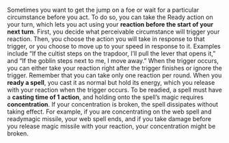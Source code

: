 Sometimes you want to get the jump on a foe or wait for a particular circumstance before you act. To do so, you can take the Ready action on your turn, which lets you act using your **reaction before the start of your next turn**. First, you decide what perceivable circumstance will trigger your reaction. Then, you choose the action you will take in response to that trigger, or you choose to move up to your speed in response to it. Examples include “If the cultist steps on the trapdoor, I’ll pull the lever that opens it,” and “If the goblin steps next to me, I move away.” When the trigger occurs, you can either take your reaction right after the trigger finishes or ignore the trigger. Remember that you can take only one reaction per round. When you **ready a spell**, you cast it as normal but hold its energy, which you release with your reaction when the trigger occurs. To be readied, a spell must have a **casting time of 1 action**, and holding onto the spell’s magic requires **concentration**. If your concentration is broken, the spell dissipates without taking effect. For example, if you are concentrating on the web spell and readymagic missile, your web spell ends, and if you take damage before you release magic missile with your reaction, your concentration might be broken.

